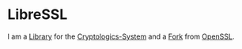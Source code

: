 # LibreSSL

I am a [Library](250000016.md) for the [Cryptologics-System](13300001.md) and a [Fork](404.md) from [OpenSSL](2000206.md). 